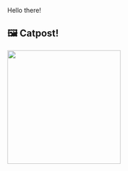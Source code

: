 Hello there!



## 🖼️ Catpost!

<sub>
    <img src="https://cdn2.thecatapi.com/images/MTk3NTk4OQ.jpg" height="256">
</sub>

